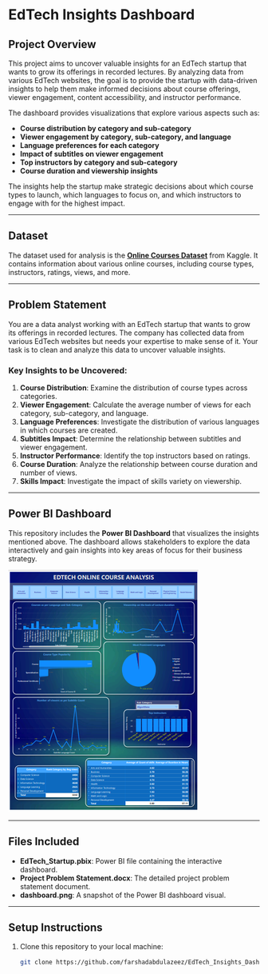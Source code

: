 # EdTech Insights Dashboard

## Project Overview

This project aims to uncover valuable insights for an EdTech startup that wants to grow its offerings in recorded lectures. By analyzing data from various EdTech websites, the goal is to provide the startup with data-driven insights to help them make informed decisions about course offerings, viewer engagement, content accessibility, and instructor performance.

The dashboard provides visualizations that explore various aspects such as:

- **Course distribution by category and sub-category**
- **Viewer engagement by category, sub-category, and language**
- **Language preferences for each category**
- **Impact of subtitles on viewer engagement**
- **Top instructors by category and sub-category**
- **Course duration and viewership insights**

The insights help the startup make strategic decisions about which course types to launch, which languages to focus on, and which instructors to engage with for the highest impact.

---

## Dataset

The dataset used for analysis is the [**Online Courses Dataset**](https://www.kaggle.com/datasets/khaledatef1/online-courses) from Kaggle. It contains information about various online courses, including course types, instructors, ratings, views, and more.

---

## Problem Statement

You are a data analyst working with an EdTech startup that wants to grow its offerings in recorded lectures. The company has collected data from various EdTech websites but needs your expertise to make sense of it. Your task is to clean and analyze this data to uncover valuable insights.

### Key Insights to be Uncovered:
1. **Course Distribution**: Examine the distribution of course types across categories.
2. **Viewer Engagement**: Calculate the average number of views for each category, sub-category, and language.
3. **Language Preferences**: Investigate the distribution of various languages in which courses are created.
4. **Subtitles Impact**: Determine the relationship between subtitles and viewer engagement.
5. **Instructor Performance**: Identify the top instructors based on ratings.
6. **Course Duration**: Analyze the relationship between course duration and number of views.
7. **Skills Impact**: Investigate the impact of skills variety on viewership.

---

## Power BI Dashboard

This repository includes the **Power BI Dashboard** that visualizes the insights mentioned above. The dashboard allows stakeholders to explore the data interactively and gain insights into key areas of focus for their business strategy.

![Dashboard Preview](Edtech_Insights_Dashboard.png)

---

## Files Included

- **EdTech_Startup.pbix**: Power BI file containing the interactive dashboard.
- **Project Problem Statement.docx**: The detailed project problem statement document.
- **dashboard.png**: A snapshot of the Power BI dashboard visual.

---

## Setup Instructions

1. Clone this repository to your local machine:
   ```bash
   git clone https://github.com/farshadabdulazeez/EdTech_Insights_Dashboard.git

